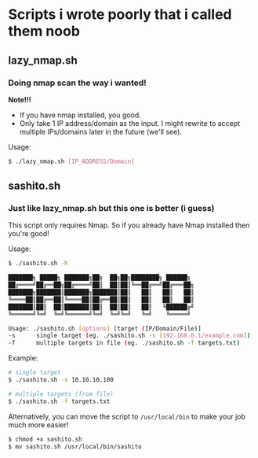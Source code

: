 # Scripts i wrote poorly that i called them noob
## lazy_nmap.sh
### Doing nmap scan the way i wanted!

**Note!!!**
- If you have nmap installed, you good.
- Only take 1 IP address/domain as the input. I might rewrite to accept multiple IPs/domains later in the future (we'll see).

Usage:
```bash
$ ./lazy_nmap.sh [IP_ADDRESS/Domain]
```

## sashito.sh
### Just like lazy_nmap.sh but this one is better (i guess)

This script only requires Nmap. So if you already have Nmap installed then you're good!

Usage:
```bash
$ ./sashito.sh -h

███████╗ █████╗ ███████╗██╗  ██╗██╗████████╗ ██████╗
██╔════╝██╔══██╗██╔════╝██║  ██║██║╚══██╔══╝██╔═══██╗
███████╗███████║███████╗███████║██║   ██║   ██║   ██║
╚════██║██╔══██║╚════██║██╔══██║██║   ██║   ██║   ██║
███████║██║  ██║███████║██║  ██║██║   ██║   ╚██████╔╝
╚══════╝╚═╝  ╚═╝╚══════╝╚═╝  ╚═╝╚═╝   ╚═╝    ╚═════╝

Usage: ./sashito.sh [options] [target (IP/Domain/File)]
-s      single target (eg. ./sashito.sh -s [192.168.0.1/example.com])
-f      multiple targets in file (eg. ./sashito.sh -f targets.txt)
```

Example:
```bash
# single target
$ ./sashito.sh -s 10.10.10.100

# multiple targets (from file)
$ ./sashito.sh -f targets.txt
```

Alternatively, you can move the script to `/usr/local/bin` to make your job much more easier!
```bash
$ chmod +x sashito.sh
$ mv sashito.sh /usr/local/bin/sashito
```

